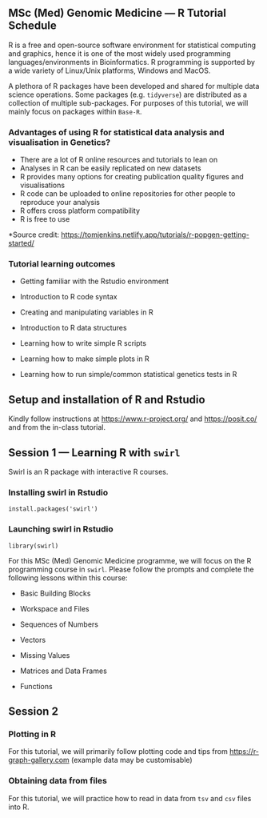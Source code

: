 ## MSc (Med) Genomic Medicine — R Tutorial Schedule 

R is a free and open-source software environment for statistical computing and graphics, hence it is one of the most widely used programming languages/environments in Bioinformatics. R programming is supported by a wide variety of Linux/Unix platforms, Windows and MacOS. 

A plethora of R packages have been developed and shared for multiple data science operations. Some packages (e.g. ``tidyverse``) are distributed as a collection of multiple sub-packages. For purposes of this tutorial, we will mainly focus on packages within ``Base-R``. 


### Advantages of using R for statistical data analysis and visualisation in Genetics? 

- There are a lot of R online resources and tutorials to lean on
- Analyses in R can be easily replicated on new datasets
- R provides many options for creating publication quality figures and visualisations
- R code can be uploaded to online repositories for other people to reproduce your analysis
- R offers cross platform compatibility
- R is free to use

*Source credit: https://tomjenkins.netlify.app/tutorials/r-popgen-getting-started/


### Tutorial learning outcomes
- Getting familiar with the Rstudio environment

- Introduction to R code syntax

- Creating and manipulating variables in R

- Introduction to R data structures

- Learning how to write simple R scripts

- Learning how to make simple plots in R 

- Learning how to run simple/common statistical genetics tests in R



## Setup and installation of R and Rstudio
Kindly follow instructions at https://www.r-project.org/ and https://posit.co/ and from the in-class tutorial.

## Session 1 — Learning R with ``swirl``

Swirl is an R package with interactive R courses. 

### Installing swirl in Rstudio

```
install.packages('swirl')
```

### Launching swirl in Rstudio

```
library(swirl)
```

For this MSc (Med) Genomic Medicine programme, we will focus on the R programming course in ``swirl``. Please follow the prompts and complete the following lessons within this course:

- Basic Building Blocks 

- Workspace and Files   

- Sequences of Numbers 

- Vectors 

- Missing Values

- Matrices and Data Frames

- Functions 



## Session 2

### Plotting in R
For this tutorial, we will primarily follow plotting code and tips from https://r-graph-gallery.com (example data may be customisable)

### Obtaining data from files
For this tutorial, we will practice how to read in data from `tsv` and `csv` files into R. 
